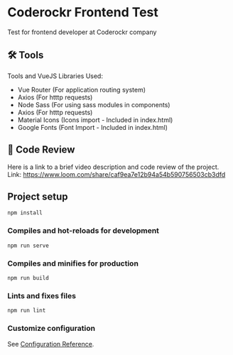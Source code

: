 # Coderockr Frontend Test

Test for frontend developer at Coderockr company

## 🛠️ Tools

Tools and VueJS Libraries Used:

- Vue Router (For application routing system)<br/>
- Axios (For htttp requests)<br/>
- Node Sass (For using sass modules in components)<br/>
- Axios (For htttp requests)<br/>
- Material Icons (Icons import - Included in index.html)<br/>
- Google Fonts (Font Import - Included in index.html)<br/>

## 🚀 Code Review

Here is a link to a brief video description and code review of the project. Link: https://www.loom.com/share/caf9ea7e12b94a54b590756503cb3dfd<br/>

## Project setup
```
npm install
```

### Compiles and hot-reloads for development
```
npm run serve
```

### Compiles and minifies for production
```
npm run build
```

### Lints and fixes files
```
npm run lint
```

### Customize configuration
See [Configuration Reference](https://cli.vuejs.org/config/).

